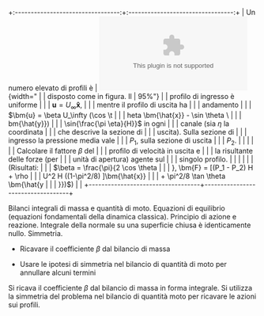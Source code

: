 +:---------------------------------:+:---------------------------------:+
| Un numero elevato di profili è    | ![image](./fig/wings.eps){width=" |
| disposto come in figura. Il       | 95%"}                             |
| profilo di ingresso è uniforme    |                                   |
| $\bm{u} = U_\infty \bm{\hat{x}}$, |                                   |
| mentre il profilo di uscita ha    |                                   |
| andamento                         |                                   |
| $\bm{u} = \beta U_\infty (\cos \t |                                   |
| heta \bm{\hat{x}} - \sin \theta \ |                                   |
| bm{\hat{y}})                      |                                   |
| \sin{\frac{\pi \eta}{H}}$ in ogni |                                   |
| canale (sia $\eta$ la coordinata  |                                   |
| che descrive la sezione di        |                                   |
| uscita). Sulla sezione di         |                                   |
| ingresso la pressione media vale  |                                   |
| $P_1$, sulla sezione di uscita    |                                   |
| $P_2$.                            |                                   |
|                                   |                                   |
| Calcolare il fattore $\beta$ del  |                                   |
| profilo di velocità in uscita e   |                                   |
| la risultante delle forze (per    |                                   |
| unità di apertura) agente sul     |                                   |
| singolo profilo.                  |                                   |
|                                   |                                   |
| (Risultati:                       |                                   |
| $\beta = \frac{\pi}{2 \cos \theta |                                   |
| }, \bm{F} = [(P_1 - P_2) H + \rho |                                   |
|  U^2 H ((1-\pi^2/8) ]\bm{\hat{x}} |                                   |
|  + \pi^2/8 \tan \theta \bm{\hat{y |                                   |
| }})$)                             |                                   |
+-----------------------------------+-----------------------------------+

Bilanci integrali di massa e quantità di moto. Equazioni di equilibrio
(equazioni fondamentali della dinamica classica). Principio di azione e
reazione. Integrale della normale su una superficie chiusa è
identicamente nullo. Simmetria.

-   Ricavare il coefficiente $\beta$ dal bilancio di massa

-   Usare le ipotesi di simmetria nel bilancio di quantità di moto per
    annullare alcuni termini

Si ricava il coefficiente $\beta$ dal bilancio di massa in forma
integrale. Si utilizza la simmetria del problema nel bilancio di
quantità moto per ricavare le azioni sui profili.

